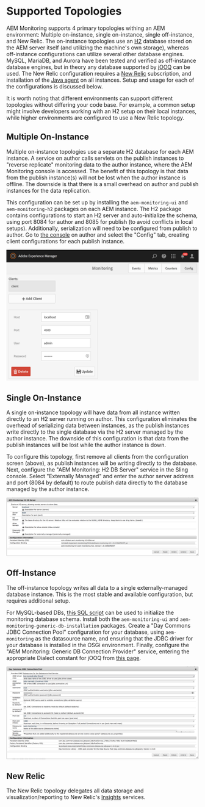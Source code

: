 # Supported Topologies

AEM Monitoring supports 4 primary topologies withing an AEM environment: Multiple on-instance, single on-instance, single off-instance, and New Relic.  The on-instance topologies use an [H2](http://www.h2database.com) database stored on the AEM server itself (and utilizing the machine's own storage), whereas off-instance configurations can utilize several other database engines.  MySQL, MariaDB, and Aurora have been tested and verified as off-instance database engines, but in theory any database supported by [jOOQ](https://www.jooq.org/) can be used.  The New Relic configuration requires a [New Relic](https://newrelic.com/) subscription, and installation of the [Java agent](https://docs.newrelic.com/docs/agents/java-agent) on all instances. Setup and usage for each of the configurations is discussed below.

It is worth noting that different environments can support different topologies without differing your code base.  For example, a common setup might involve developers working with an H2 setup on their local instances, while higher environments are configured to use a New Relic topology.

## Multiple On-Instance
Multiple on-instance topologies use a separate H2 database for each AEM instance.  A service on author calls servlets on the publish instances to "reverse replicate" monitoring data to the author instance, where the AEM Monitoring console is accessed.  The benefit of this topology is that data from the publish instance(s) will not be lost when the author instance is offline.  The downside is that there is a small overhead on author and publish instances for the data replication.

This configuration can be set up by installing the `aem-monitoring-ui` and `aem-monitoring-h2` packages on each AEM instance.  The H2 package contains configurations to start an H2 server and auto-initialize the schema, using port 8084 for author and 8085 for publish (to avoid conflicts in local setups).  Additionally, serialization will need to be configured from publish to author.  Go to [the console](http://localhost:4502/apps/aem-monitoring/content/console.html) on author and select the "Config" tab, creating client configurations for each publish instance.

![Client Configuration Screen](https://github.com/OlsonDigital/aem-monitoring/raw/develop/src/site/images/config.png "Client Configuration Screen")

## Single On-Instance
A single on-instance topology will have data from all instance written directly to an H2 server running on author.  This configuration eliminates the overhead of serializing data between instances, as the publish instances write directly to the single database via the H2 server managed by the author instance.  The downside of this configuration is that data from the publish instances will be lost while the author instance is down.

To configure this topology, first remove all clients from the configuration screen (above), as publish instances will be writing directly to the database.  Next, configure the "AEM Monitoring: H2 DB Server" service in the Sling console. Select "Externally Managed" and enter the author server address and port (8084 by default) to route publish data directly to the database managed by the author instance.

![H2 Server Configuration](https://github.com/OlsonDigital/aem-monitoring/raw/develop/src/site/images/h2-server.png "H2 Server Configuration")

## Off-Instance
The off-instance topology writes all data to a single externally-managed database instance.  This is the most stable and available configuration, but requires additional setup.

For MySQL-based DBs, [this SQL script](https://github.com/OlsonDigital/aem-monitoring/blob/develop/generic-db/src/main/resources/mysql-init.sql) can be used to initialize the monitoring database schema.  Install both the `aem-monitoring-ui` and `aem-monitoring-generic-db-installation` packages.  Create a "Day Commons JDBC Connection Pool" configuration for your database, using `aem-monitoring` as the datasource name, and ensuring that the JDBC driver for your database is installed in the OSGi environment.  Finally, configure the "AEM Monitoring: Generic DB Connection Provider" service, entering the appropriate Dialect constant for jOOQ from [this page](https://www.jooq.org/javadoc/3.6.2/org/jooq/SQLDialect.html).

![JDBC Configuration](https://github.com/OlsonDigital/aem-monitoring/raw/develop/src/site/images/jdbc.png "JDBC Configuration")

## New Relic
The New Relic topology delegates all data storage and visualization/reporting to New Relic's [Insights](https://newrelic.com/insights) services.
